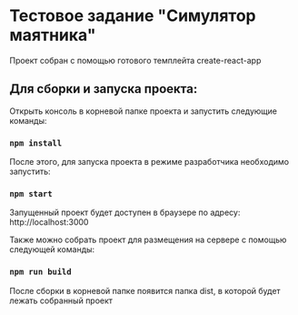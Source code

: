 # Тестовое задание "Симулятор маятника"
Проект собран с помощью готового темплейта create-react-app
## Для сборки и запуска проекта:

Открыть консоль в корневой папке проекта и запустить следующие команды:

### `npm install`

После этого, для запуска проекта в режиме разработчика необходимо запустить:

### `npm start`

Запущенный проект будет доступен в браузере по адресу: http://localhost:3000 

Также можно собрать проект для размещения на сервере с помощью следующей команды: 

### `npm run build`

После сборки в корневой папке появится папка dist, в которой будет лежать собранный проект 


